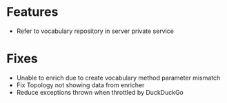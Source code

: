 # Features
- Refer to vocabulary repository in server private service 

# Fixes
- Unable to enrich due to create vocabulary method parameter mismatch
- Fix Topology not showing data from enricher
- Reduce exceptions thrown when throttled by DuckDuckGo